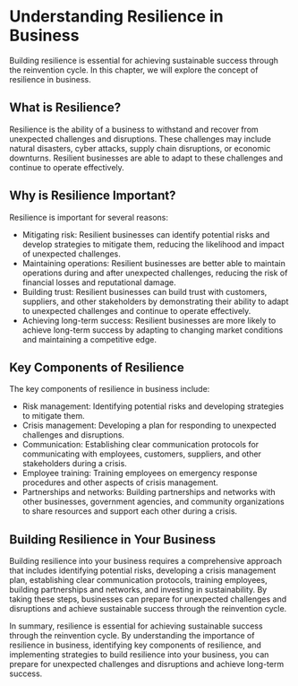 Understanding Resilience in Business
====================================================================

Building resilience is essential for achieving sustainable success through the reinvention cycle. In this chapter, we will explore the concept of resilience in business.

What is Resilience?
-------------------

Resilience is the ability of a business to withstand and recover from unexpected challenges and disruptions. These challenges may include natural disasters, cyber attacks, supply chain disruptions, or economic downturns. Resilient businesses are able to adapt to these challenges and continue to operate effectively.

Why is Resilience Important?
----------------------------

Resilience is important for several reasons:

* Mitigating risk: Resilient businesses can identify potential risks and develop strategies to mitigate them, reducing the likelihood and impact of unexpected challenges.
* Maintaining operations: Resilient businesses are better able to maintain operations during and after unexpected challenges, reducing the risk of financial losses and reputational damage.
* Building trust: Resilient businesses can build trust with customers, suppliers, and other stakeholders by demonstrating their ability to adapt to unexpected challenges and continue to operate effectively.
* Achieving long-term success: Resilient businesses are more likely to achieve long-term success by adapting to changing market conditions and maintaining a competitive edge.

Key Components of Resilience
----------------------------

The key components of resilience in business include:

* Risk management: Identifying potential risks and developing strategies to mitigate them.
* Crisis management: Developing a plan for responding to unexpected challenges and disruptions.
* Communication: Establishing clear communication protocols for communicating with employees, customers, suppliers, and other stakeholders during a crisis.
* Employee training: Training employees on emergency response procedures and other aspects of crisis management.
* Partnerships and networks: Building partnerships and networks with other businesses, government agencies, and community organizations to share resources and support each other during a crisis.

Building Resilience in Your Business
------------------------------------

Building resilience into your business requires a comprehensive approach that includes identifying potential risks, developing a crisis management plan, establishing clear communication protocols, training employees, building partnerships and networks, and investing in sustainability. By taking these steps, businesses can prepare for unexpected challenges and disruptions and achieve sustainable success through the reinvention cycle.

In summary, resilience is essential for achieving sustainable success through the reinvention cycle. By understanding the importance of resilience in business, identifying key components of resilience, and implementing strategies to build resilience into your business, you can prepare for unexpected challenges and disruptions and achieve long-term success.
